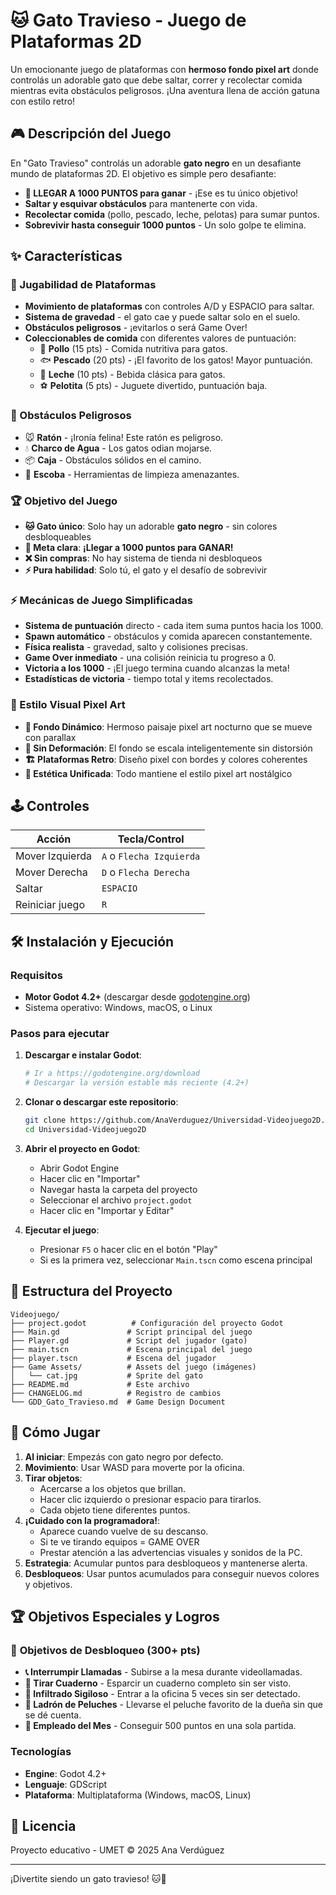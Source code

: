 # 🐱 Gato Travieso - Juego de Plataformas 2D

Un emocionante juego de plataformas con **hermoso fondo pixel art** donde controlás un adorable gato que debe saltar, correr y recolectar comida mientras evita obstáculos peligrosos. ¡Una aventura llena de acción gatuna con estilo retro!

## 🎮 Descripción del Juego

En "Gato Travieso" controlás un adorable **gato negro** en un desafiante mundo de plataformas 2D. El objetivo es simple pero desafiante:
- **🎯 LLEGAR A 1000 PUNTOS para ganar** - ¡Ese es tu único objetivo!
- **Saltar y esquivar obstáculos** para mantenerte con vida.
- **Recolectar comida** (pollo, pescado, leche, pelotas) para sumar puntos.
- **Sobrevivir hasta conseguir 1000 puntos** - Un solo golpe te elimina.

## ✨ Características

### 🐾 Jugabilidad de Plataformas
- **Movimiento de plataformas** con controles A/D y ESPACIO para saltar.
- **Sistema de gravedad** - el gato cae y puede saltar solo en el suelo.
- **Obstáculos peligrosos** - ¡evitarlos o será Game Over!
- **Coleccionables de comida** con diferentes valores de puntuación:
  - 🍗 **Pollo** (15 pts) - Comida nutritiva para gatos.
  - 🐟 **Pescado** (20 pts) - ¡El favorito de los gatos! Mayor puntuación.
  - 🥛 **Leche** (10 pts) - Bebida clásica para gatos.
  - ⚽ **Pelotita** (5 pts) - Juguete divertido, puntuación baja.

### 🚧 Obstáculos Peligrosos  
- 🐭 **Ratón** - ¡Ironía felina! Este ratón es peligroso.
- 💧 **Charco de Agua** - Los gatos odian mojarse.
- 📦 **Caja** - Obstáculos sólidos en el camino.
- 🧹 **Escoba** - Herramientas de limpieza amenazantes.

### 🏆 Objetivo del Juego
- **🐱 Gato único**: Solo hay un adorable **gato negro** - sin colores desbloqueables
- **🎯 Meta clara**: **¡Llegar a 1000 puntos para GANAR!**
- **❌ Sin compras**: No hay sistema de tienda ni desbloqueos
- **⚡ Pura habilidad**: Solo tú, el gato y el desafío de sobrevivir

### ⚡ Mecánicas de Juego Simplificadas
- **Sistema de puntuación** directo - cada item suma puntos hacia los 1000.
- **Spawn automático** - obstáculos y comida aparecen constantemente.
- **Física realista** - gravedad, salto y colisiones precisas.
- **Game Over inmediato** - una colisión reinicia tu progreso a 0.
- **Victoria a los 1000** - ¡El juego termina cuando alcanzas la meta!
- **Estadísticas de victoria** - tiempo total y items recolectados.

### 🎨 Estilo Visual Pixel Art
- **🌌 Fondo Dinámico**: Hermoso paisaje pixel art nocturno que se mueve con parallax
- **🎯 Sin Deformación**: El fondo se escala inteligentemente sin distorsión
- **🏗️ Plataformas Retro**: Diseño pixel con bordes y colores coherentes
- **👾 Estética Unificada**: Todo mantiene el estilo pixel art nostálgico

## 🕹️ Controles

| Acción | Tecla/Control |
|--------|---------------|
| Mover Izquierda | `A` o `Flecha Izquierda` |
| Mover Derecha | `D` o `Flecha Derecha` |
| Saltar | `ESPACIO` |
| Reiniciar juego | `R` |

## 🛠️ Instalación y Ejecución

### Requisitos
- **Motor Godot 4.2+** (descargar desde [godotengine.org](https://godotengine.org/))
- Sistema operativo: Windows, macOS, o Linux

### Pasos para ejecutar
1. **Descargar e instalar Godot**:
   ```bash
   # Ir a https://godotengine.org/download
   # Descargar la versión estable más reciente (4.2+)
   ```

2. **Clonar o descargar este repositorio**:
   ```bash
   git clone https://github.com/AnaVerduguez/Universidad-Videojuego2D.git
   cd Universidad-Videojuego2D
   ```

3. **Abrir el proyecto en Godot**:
   - Abrir Godot Engine
   - Hacer clic en "Importar"
   - Navegar hasta la carpeta del proyecto
   - Seleccionar el archivo `project.godot`
   - Hacer clic en "Importar y Editar"

4. **Ejecutar el juego**:
   - Presionar `F5` o hacer clic en el botón "Play"
   - Si es la primera vez, seleccionar `Main.tscn` como escena principal

## 📁 Estructura del Proyecto

```
Videojuego/
├── project.godot          # Configuración del proyecto Godot
├── Main.gd               # Script principal del juego
├── Player.gd             # Script del jugador (gato)
├── main.tscn             # Escena principal del juego
├── player.tscn           # Escena del jugador
├── Game Assets/          # Assets del juego (imágenes)
│   └── cat.jpg           # Sprite del gato
├── README.md             # Este archivo
├── CHANGELOG.md          # Registro de cambios
└── GDD_Gato_Travieso.md  # Game Design Document
```

## 🎲 Cómo Jugar

1. **Al iniciar**: Empezás con gato negro por defecto.
2. **Movimiento**: Usar WASD para moverte por la oficina.
3. **Tirar objetos**: 
   - Acercarse a los objetos que brillan.
   - Hacer clic izquierdo o presionar espacio para tirarlos.
   - Cada objeto tiene diferentes puntos.
4. **¡Cuidado con la programadora!**:
   - Aparece cuando vuelve de su descanso.
   - Si te ve tirando equipos = GAME OVER
   - Prestar atención a las advertencias visuales y sonidos de la PC.
5. **Estrategia**: Acumular puntos para desbloqueos y mantenerse alerta.
6. **Desbloqueos**: Usar puntos acumulados para conseguir nuevos colores y objetivos.

## 🏆 Objetivos Especiales y Logros

### 🎯 **Objetivos de Desbloqueo** (300+ pts)
- **📞 Interrumpir Llamadas** - Subirse a la mesa durante videollamadas.
- **📓 Tirar Cuaderno** - Esparcir un cuaderno completo sin ser visto.
- **🚪 Infiltrado Sigiloso** - Entrar a la oficina 5 veces sin ser detectado.
- **🧸 Ladrón de Peluches** - Llevarse el peluche favorito de la dueña sin que se dé cuenta.
- **🏢 Empleado del Mes** - Conseguir 500 puntos en una sola partida.

### Tecnologías
- **Engine**: Godot 4.2+
- **Lenguaje**: GDScript
- **Plataforma**: Multiplataforma (Windows, macOS, Linux)

## 📝 Licencia

Proyecto educativo - UMET
© 2025 Ana Verdúguez

---

¡Divertite siendo un gato travieso! 🐱💨
